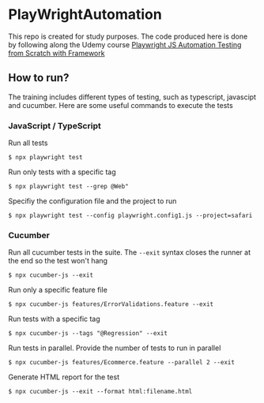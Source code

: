 # PlayWrightAutomation

This repo is created for study purposes. The code produced here is done by following along the Udemy course [Playwright JS Automation Testing from Scratch with Framework](https://www.udemy.com/course/playwright-tutorials-automation-testing/learn/lecture/31109880#overview)

## How to run?

The training includes different types of testing, such as typescript, javascipt and cucumber.
Here are some useful commands to execute the tests

### JavaScript / TypeScript

Run all tests

```
$ npx playwright test
```

Run only tests with a specific tag

```
$ npx playwright test --grep @Web"
```

Specifiy the configuration file and the project to run

```
$ npx playwright test --config playwright.config1.js --project=safari
```

### Cucumber

Run all cucumber tests in the suite. The `--exit` syntax closes the runner at the end so the test won't hang

```node
$ npx cucumber-js --exit
```

Run only a specific feature file

```node
$ npx cucumber-js features/ErrorValidations.feature --exit
```

Run tests with a specific tag

```node
$ npx cucumber-js --tags "@Regression" --exit
```

Run tests in parallel. Provide the number of tests to run in parallel

```node
$ npx cucumber-js features/Ecommerce.feature --parallel 2 --exit
```

Generate HTML report for the test

```
$ npx cucumber-js --exit --format html:filename.html
```
